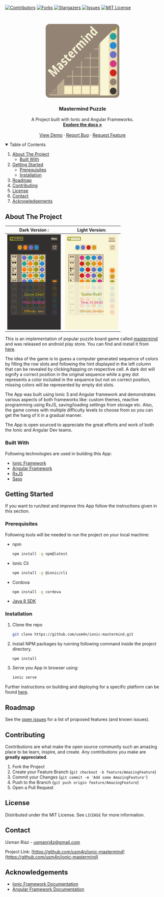 <!-- PROJECT SHIELDS -->
[![Contributors][contributors-shield]][contributors-url]
[![Forks][forks-shield]][forks-url]
[![Stargazers][stars-shield]][stars-url]
[![Issues][issues-shield]][issues-url]
[![MIT License][license-shield]][license-url]

<!-- PROJECT LOGO -->
<br />
<p align="center">
  <a href="https://github.com/usm4n/ionic-mastermind">
    <img src="resources/icon.png" alt="Logo" width="240" height="240">
  </a>

  <h3 align="center">Mastermind Puzzle</h3>

  <p align="center">
    A Project built with Ionic and Angular Frameworks.
    <br />
    <a href="https://github.com/usm4n/ionic-mastermind"><strong>Explore the docs »</strong></a>
    <br />
    <br />
    <a href = "https: //github.com/usm4n/ionic-mastermind">View Demo</a>
    ·
    <a href="https://github.com/usm4n/ionic-mastermind/issues">Report Bug</a>
    ·
    <a href="https://github.com/usm4n/ionic-mastermind/issues">Request Feature</a>
  </p>
</p>

<!-- TABLE OF CONTENTS -->
<details open="open">
  <summary>Table of Contents</summary>
  <ol>
    <li>
      <a href="#about-the-project">About The Project</a>
      <ul>
        <li><a href="#built-with">Built With</a></li>
      </ul>
    </li>
    <li>
      <a href="#getting-started">Getting Started</a>
      <ul>
        <li><a href="#prerequisites">Prerequisites</a></li>
        <li><a href="#installation">Installation</a></li>
      </ul>
    </li>
    <li><a href="#roadmap">Roadmap</a></li>
    <li><a href="#contributing">Contributing</a></li>
    <li><a href="#license">License</a></li>
    <li><a href="#contact">Contact</a></li>
    <li><a href="#acknowledgements">Acknowledgements</a></li>
  </ol>
</details>

<!-- ABOUT THE PROJECT -->
## About The Project

|Dark Version :| Light Version: |
|---|---|
|![Screenshot 1](resources/screenshots/mastermind1.png)|![Screenshot 2](resources/screenshots/mastermind2.png)|

This is an implementation of popular puzzle board game called [mastermind](https://en.wikipedia.org/wiki/Mastermind_(board_game)) and was released on android play store. You can find and install it from [here](https://play.google.com/store/apps/details?id=com.eggies.mastermind&hl=en&gl=US).


The idea of the game is to guess a computer generated sequence of colors by filling the row slots and following the hint displayed in the left column that can be revealed by clicking/tapping on respective cell. A dark dot will signify a correct position in the original sequence while a grey dot represents a color included in the sequence but not on correct position, missing colors will be represented by empty dot slots.

The App was built using Ionic 3 and Angular framework and demonstrates various aspects of both frameworks like: custom themes, reactive programming using RxJS, saving/loading settings from storage etc. Also, the game comes with multiple difficulty levels to choose from so you can get the hang of it in a gradual manner.


The App is open sourced to appreciate the great efforts and work of both the Ionic and Angular Dev teams.

### Built With

Following technologies are used in building this App:

* [Ionic Framework](https://ionicframework.com/)
* [Angular Framework](https://angular.io/)
* [RxJS](https://rxjs-dev.firebaseapp.com/)
* [Sass](https://sass-lang.com/)


<!-- GETTING STARTED -->
## Getting Started

If you want to run/test and improve this App follow the instructions given in this section.

### Prerequisites

Following tools will be needed to run the project on your local machine:

* npm
  ```sh
  npm install -g npm@latest
  ```
* Ionic Cli
  ```sh
  npm install -g @ionic/cli
  ```
* Cordova
  ```sh
  npm install -g cordova
  ```
* [Java 8 SDK](https://www.oracle.com/in/java/technologies/javase/javase-jdk8-downloads.html)

### Installation

1. Clone the repo
   ```sh
   git clone https://github.com/usm4n/ionic-mastermind.git
   ```
2. Install NPM packages by running following command inside the project directory.
   ```sh
   npm install
   ```
3. Serve you App in browser using:
   ```sh
   ionic serve
   ```

Further instructions on building and deploying for a specific platform can be found [here](https://ionicframework.com/docs/developing/starting).

<!-- ROADMAP -->
## Roadmap

See the [open issues](https://github.com/usm4n/ionic-mastermind/issues) for a list of proposed features (and known issues).

<!-- CONTRIBUTING -->
## Contributing

Contributions are what make the open source community such an amazing place to be learn, inspire, and create. Any contributions you make are **greatly appreciated**.

1. Fork the Project
2. Create your Feature Branch (`git checkout -b feature/AmazingFeature`)
3. Commit your Changes (`git commit -m 'Add some AmazingFeature'`)
4. Push to the Branch (`git push origin feature/AmazingFeature`)
5. Open a Pull Request

<!-- LICENSE -->
## License

Distributed under the MIT License. See `LICENSE` for more information.

<!-- CONTACT -->
## Contact

Usman Riaz - usmanri4z@gmail.com

Project Link: [https://github.com/usm4n/ionic-mastermind](https://github.com/usm4n/ionic-mastermind)

<!-- ACKNOWLEDGEMENTS -->
## Acknowledgements

* [Ionic Framework Documentation](https://ionicframework.com/docs)
* [Angular Framework Documentation](https://angular.io/docs)

<!-- MARKDOWN LINKS & IMAGES -->
<!-- https://www.markdownguide.org/basic-syntax/#reference-style-links -->
[contributors-shield]: https://img.shields.io/github/contributors/usm4n/ionic-mastermind.svg?style=for-the-badge
[contributors-url]: https://github.com/usm4n/ionic-mastermind/graphs/contributors
[forks-shield]: https://img.shields.io/github/forks/usm4n/ionic-mastermind.svg?style=for-the-badge
[forks-url]: https://github.com/usm4n/ionic-mastermind/network/members
[stars-shield]: https://img.shields.io/github/stars/usm4n/ionic-mastermind.svg?style=for-the-badge
[stars-url]: https://github.com/usm4n/ionic-mastermind/stargazers
[issues-shield]: https://img.shields.io/github/issues/usm4n/ionic-mastermind.svg?style=for-the-badge
[issues-url]: https://github.com/usm4n/ionic-mastermind/issues
[license-shield]: https://img.shields.io/github/license/usm4n/ionic-mastermind.svg?style=for-the-badge
[license-url]: https://github.com/usm4n/ionic-mastermind/blob/master/LICENSE.txt
